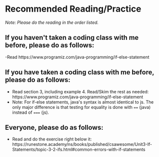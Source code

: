 <h1>Recommended Reading/Practice</h1>
<em>Note: Please do the reading in the order listed.</em>


<h2>If you haven't taken a coding class with me before, please do as follows:</h2>
-Read https://www.programiz.com/java-programming/if-else-statement 

<h2>If you have taken a coding class with me before, please do as follows: </h2>
<ul>
  <li>Read section 3, including example 4. Read/Skim the rest as needed: https://www.programiz.com/java-programming/if-else-statement</li>
  <li>Note: For if-else statements, java's syntax is almost identical to js. The only major difference is that testing for equality is done with <code>==</code> (java) instead of <code>===</code> (js).</li>
</ul>

<h2>Everyone, please do as follows:</h2>
<ul>
  <li>Read and do the exercise right below it: https://runestone.academy/ns/books/published/csawesome/Unit3-If-Statements/topic-3-2-ifs.html#common-errors-with-if-statements</li>
</ul>
